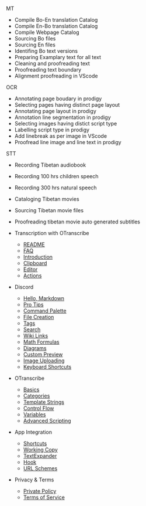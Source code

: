 
MT

- Compile Bo-En translation Catalog
- Compile En-Bo translation Catalog
- Compile Webpage Catalog
- Sourcing Bo files
- Sourcing En files
- Identifing Bo text versions
- Preparing Examplary text for all text
- Cleaning and proofreading text
- Proofreading text boundary
- Alignment proofreading in VScode

OCR

- Annotating page boudary in prodigy
- Selecting pages having distinct page layout
- Annotating page layout in prodigy
- Annotation line segmentation in prodigy
- Selecting images having distict script type
- Labelling script type in prodigy
- Add linebreak as per image in VScode
- Proofread line image and line text in prodigy

STT

- Recording Tibetan audiobook
- Recording 100 hrs children speech
- Recording 300 hrs natural speech
- Cataloging Tibetan movies
- Sourcing Tibetan movie files
- Proofreading tibetan movie auto generated subtitles



- Transcription with OTranscribe
  - [README](README.md)
  - [FAQ](faq.md)
  - [Introduction](intro.md)
  - [Clipboard](quick-start/clipboard.md)
  - [Editor](quick-start/editor.md)
  - [Actions](quick-start/actions.md)
- Discord
  - [Hello, Markdown](editor/hello-markdown.md)
  - [Pro Tips](editor/pro-tips.md)
  - [Command Palette](editor/command-palette.md)
  - [File Creation](editor/file-creation.md)
  - [Tags](editor/tags.md)
  - [Search](editor/search.md)
  - [Wiki Links](editor/wiki-links.md)
  - [Math Formulas](editor/math.md)
  - [Diagrams](editor/diagrams.md)
  - [Custom Preview](editor/custom-preview.md)
  - [Image Uploading](editor/image-uploading.md)
  - [Keyboard Shortcuts](editor/cheatsheet.md)
- OTranscribe
  - [Basics](actions/basics.md)
  - [Categories](actions/categories.md)
  - [Template Strings](actions/template-strings.md)
  - [Control Flow](actions/control-flow.md)
  - [Variables](actions/variables.md)
  - [Advanced Scripting](actions/scripting.md)
- App Integration
  - [Shortcuts](integration/shortcuts.md)
  - [Working Copy](integration/working-copy.md)
  - [TextExpander](integration/text-expander.md)
  - [Hook](integration/hook.md)
  - [URL Schemes](integration/url-schemes.md)
- Privacy & Terms
  - [Private Policy](privacy.md)
  - [Terms of Service](terms.md)
